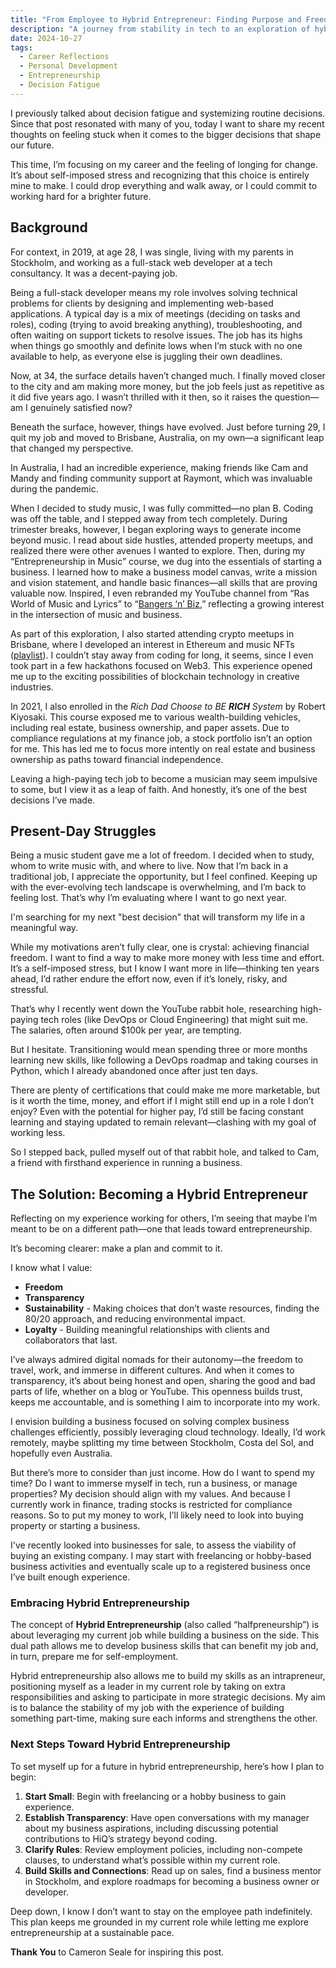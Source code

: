 ```yaml
---
title: "From Employee to Hybrid Entrepreneur: Finding Purpose and Freedom in My Career Journey"
description: "A journey from stability in tech to an exploration of hybrid entrepreneurship, freedom, and financial independence. Here’s how I’m transitioning from employee to business owner."
date: 2024-10-27
tags:
  - Career Reflections
  - Personal Development
  - Entrepreneurship
  - Decision Fatigue
---
```


I previously talked about decision fatigue and systemizing routine decisions. Since that post resonated with many of you, today I want to share my recent thoughts on feeling stuck when it comes to the bigger decisions that shape our future.

This time, I’m focusing on my career and the feeling of longing for change. It’s about self-imposed stress and recognizing that this choice is entirely mine to make. I could drop everything and walk away, or I could commit to working hard for a brighter future.

## Background

For context, in 2019, at age 28, I was single, living with my parents in Stockholm, and working as a full-stack web developer at a tech consultancy. It was a decent-paying job.

Being a full-stack developer means my role involves solving technical problems for clients by designing and implementing web-based applications. A typical day is a mix of meetings (deciding on tasks and roles), coding (trying to avoid breaking anything), troubleshooting, and often waiting on support tickets to resolve issues. The job has its highs when things go smoothly and definite lows when I’m stuck with no one available to help, as everyone else is juggling their own deadlines.

Now, at 34, the surface details haven’t changed much. I finally moved closer to the city and am making more money, but the job feels just as repetitive as it did five years ago. I wasn’t thrilled with it then, so it raises the question—am I genuinely satisfied now?

Beneath the surface, however, things have evolved. Just before turning 29, I quit my job and moved to Brisbane, Australia, on my own—a significant leap that changed my perspective.

In Australia, I had an incredible experience, making friends like Cam and Mandy and finding community support at Raymont, which was invaluable during the pandemic.

When I decided to study music, I was fully committed—no plan B. Coding was off the table, and I stepped away from tech completely. During trimester breaks, however, I began exploring ways to generate income beyond music. I read about side hustles, attended property meetups, and realized there were other avenues I wanted to explore. Then, during my “Entrepreneurship in Music” course, we dug into the essentials of starting a business. I learned how to make a business model canvas, write a mission and vision statement, and handle basic finances—all skills that are proving valuable now. Inspired, I even rebranded my YouTube channel from “Ras World of Music and Lyrics” to “[Bangers ‘n’ Biz](https://www.youtube.com/@BangersNBiz),” reflecting a growing interest in the intersection of music and business.

As part of this exploration, I also started attending crypto meetups in Brisbane, where I developed an interest in Ethereum and music NFTs ([playlist](https://open.spotify.com/playlist/1yfodJjiskntg9vciGC2p9?si=e6RDzm8fQSWbL5fQjysodg)). I couldn’t stay away from coding for long, it seems, since I even took part in a few hackathons focused on Web3. This experience opened me up to the exciting possibilities of blockchain technology in creative industries.

In 2021, I also enrolled in the *Rich Dad Choose to BE **RICH** System* by Robert Kiyosaki. This course exposed me to various wealth-building vehicles, including real estate, business ownership, and paper assets. Due to compliance regulations at my finance job, a stock portfolio isn’t an option for me. This has led me to focus more intently on real estate and business ownership as paths toward financial independence.

Leaving a high-paying tech job to become a musician may seem impulsive to some, but I view it as a leap of faith. And honestly, it’s one of the best decisions I’ve made.

## Present-Day Struggles

Being a music student gave me a lot of freedom. I decided when to study, whom to write music with, and where to live. Now that I’m back in a traditional job, I appreciate the opportunity, but I feel confined. Keeping up with the ever-evolving tech landscape is overwhelming, and I’m back to feeling lost. That’s why I’m evaluating where I want to go next year.

I'm searching for my next "best decision" that will transform my life in a meaningful way.

While my motivations aren’t fully clear, one is crystal: achieving financial freedom. I want to find a way to make more money with less time and effort. It’s a self-imposed stress, but I know I want more in life—thinking ten years ahead, I’d rather endure the effort now, even if it’s lonely, risky, and stressful.

That’s why I recently went down the YouTube rabbit hole, researching high-paying tech roles (like DevOps or Cloud Engineering) that might suit me. The salaries, often around $100k per year, are tempting.

But I hesitate. Transitioning would mean spending three or more months learning new skills, like following a DevOps roadmap and taking courses in Python, which I already abandoned once after just ten days.

There are plenty of certifications that could make me more marketable, but is it worth the time, money, and effort if I might still end up in a role I don’t enjoy? Even with the potential for higher pay, I’d still be facing constant learning and staying updated to remain relevant—clashing with my goal of working less.

So I stepped back, pulled myself out of that rabbit hole, and talked to Cam, a friend with firsthand experience in running a business.

## The Solution: Becoming a Hybrid Entrepreneur

Reflecting on my experience working for others, I’m seeing that maybe I’m meant to be on a different path—one that leads toward entrepreneurship.

It’s becoming clearer: make a plan and commit to it.

I know what I value:
- **Freedom**
- **Transparency**
- **Sustainability** - Making choices that don’t waste resources, finding the 80/20 approach, and reducing environmental impact.
- **Loyalty** - Building meaningful relationships with clients and collaborators that last.

I’ve always admired digital nomads for their autonomy—the freedom to travel, work, and immerse in different cultures. And when it comes to transparency, it’s about being honest and open, sharing the good and bad parts of life, whether on a blog or YouTube. This openness builds trust, keeps me accountable, and is something I aim to incorporate into my work.

I envision building a business focused on solving complex business challenges efficiently, possibly leveraging cloud technology. Ideally, I’d work remotely, maybe splitting my time between Stockholm, Costa del Sol, and hopefully even Australia.

But there’s more to consider than just income. How do I want to spend my time? Do I want to immerse myself in tech, run a business, or manage properties? My decision should align with my values. And because I currently work in finance, trading stocks is restricted for compliance reasons. So to put my money to work, I’ll likely need to look into buying property or starting a business.

I've recently looked into businesses for sale, to assess the viability of buying an existing company. I may start with freelancing or hobby-based business activities and eventually scale up to a registered business once I’ve built enough experience.  

### Embracing Hybrid Entrepreneurship

The concept of **Hybrid Entrepreneurship** (also called “halfpreneurship”) is about leveraging my current job while building a business on the side. This dual path allows me to develop business skills that can benefit my job and, in turn, prepare me for self-employment.

Hybrid entrepreneurship also allows me to build my skills as an intrapreneur, positioning myself as a leader in my current role by taking on extra responsibilities and asking to participate in more strategic decisions. My aim is to balance the stability of my job with the experience of building something part-time, making sure each informs and strengthens the other.

### Next Steps Toward Hybrid Entrepreneurship

To set myself up for a future in hybrid entrepreneurship, here’s how I plan to begin:

1. **Start Small**: Begin with freelancing or a hobby business to gain experience.
2. **Establish Transparency**: Have open conversations with my manager about my business aspirations, including discussing potential contributions to HiQ’s strategy beyond coding.
3. **Clarify Rules**: Review employment policies, including non-compete clauses, to understand what’s possible within my current role.
4. **Build Skills and Connections**: Read up on sales, find a business mentor in Stockholm, and explore roadmaps for becoming a business owner or developer.

Deep down, I know I don’t want to stay on the employee path indefinitely. This plan keeps me grounded in my current role while letting me explore entrepreneurship at a sustainable pace.

**Thank You** to Cameron Seale for inspiring this post.
